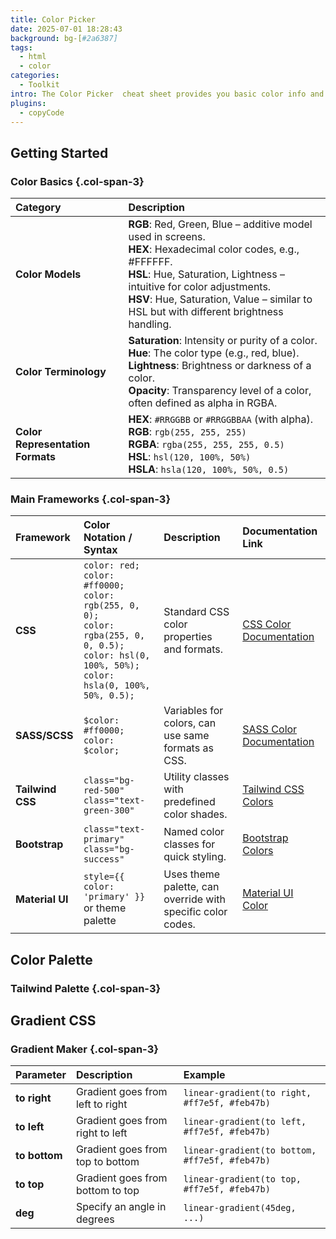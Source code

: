 ```yaml
---
title: Color Picker
date: 2025-07-01 18:28:43
background: bg-[#2a6387]
tags:
  - html
  - color
categories:
  - Toolkit
intro: The Color Picker  cheat sheet provides you basic color info and  choices
plugins:
  - copyCode
---
```


## Getting Started

### Color Basics {.col-span-3}

| **Category**                     | **Description**                                                                                                                                                                                                                                                                             |
| :------------------------------- | :------------------------------------------------------------------------------------------------------------------------------------------------------------------------------------------------------------------------------------------------------------------------------------------ |
| **Color Models**                 | **RGB**: Red, Green, Blue – additive model used in screens. <br> **HEX**: Hexadecimal color codes, e.g., #FFFFFF. <br> **HSL**: Hue, Saturation, Lightness – intuitive for color adjustments. <br> **HSV**: Hue, Saturation, Value – similar to HSL but with different brightness handling. |
| **Color Terminology**            | **Saturation**: Intensity or purity of a color. <br> **Hue**: The color type (e.g., red, blue). <br> **Lightness**: Brightness or darkness of a color. <br> **Opacity**: Transparency level of a color, often defined as alpha in RGBA.                                                     |
| **Color Representation Formats** | **HEX**: `#RRGGBB` or `#RRGGBBAA` (with alpha). <br> **RGB**: `rgb(255, 255, 255)` <br> **RGBA**: `rgba(255, 255, 255, 0.5)` <br> **HSL**: `hsl(120, 100%, 50%)` <br> **HSLA**: `hsla(120, 100%, 50%, 0.5)`                                                                                 |

### Main Frameworks {.col-span-3}

| **Framework**    | **Color Notation / Syntax**                                                                                                                                                    | **Description**                                             | **Documentation Link**                                                                     |
| :--------------- | :----------------------------------------------------------------------------------------------------------------------------------------------------------------------------- | :---------------------------------------------------------- | :----------------------------------------------------------------------------------------- |
| **CSS**          | `color: red;` <br> `color: #ff0000;` <br> `color: rgb(255, 0, 0);` <br> `color: rgba(255, 0, 0, 0.5);` <br> `color: hsl(0, 100%, 50%);` <br> `color: hsla(0, 100%, 50%, 0.5);` | Standard CSS color properties and formats.                  | [CSS Color Documentation](https://developer.mozilla.org/en-US/docs/Web/CSS/color)          |
| **SASS/SCSS**    | `$color: #ff0000;` <br> `color: $color;`                                                                                                                                       | Variables for colors, can use same formats as CSS.          | [SASS Color Documentation](https://sass-lang.com/documentation/values/colors)              |
| **Tailwind CSS** | `class="bg-red-500"` <br> `class="text-green-300"`                                                                                                                             | Utility classes with predefined color shades.               | [Tailwind CSS Colors](https://tailwindcss.com/docs/customizing-colors)                     |
| **Bootstrap**    | `class="text-primary"` <br> `class="bg-success"`                                                                                                                               | Named color classes for quick styling.                      | [Bootstrap Colors](https://getbootstrap.com/docs/5.0/getting-started/introduction/#colors) |
| **Material UI**  | `style={{ color: 'primary' }}` or theme palette                                                                                                                                | Uses theme palette, can override with specific color codes. | [Material UI Color](https://mui.com/customization/color/)                                  |

## Color Palette

### Tailwind Palette {.col-span-3}

<widget name="color-palette-tailwind"/>

## Gradient CSS

### Gradient Maker {.col-span-3}

<widget name="gradient-maker"/>

| Parameter     | Description                      | Example                                        |
| :------------ | :------------------------------- | :--------------------------------------------- |
| **to right**  | Gradient goes from left to right | `linear-gradient(to right, #ff7e5f, #feb47b)`  |
| **to left**   | Gradient goes from right to left | `linear-gradient(to left, #ff7e5f, #feb47b)`   |
| **to bottom** | Gradient goes from top to bottom | `linear-gradient(to bottom, #ff7e5f, #feb47b)` |
| **to top**    | Gradient goes from bottom to top | `linear-gradient(to top, #ff7e5f, #feb47b)`    |
| **deg**       | Specify an angle in degrees      | `linear-gradient(45deg, ...)`                  |
